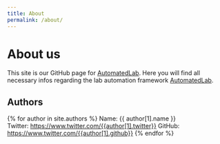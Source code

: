 ```yaml
---
title: About
permalink: /about/
---
```

# About us

This site is our GitHub page for [AutomatedLab]. Here you will find all necessary infos regarding the lab automation framework [AutomatedLab].

## Authors

{% for author in site.authors %}
  Name: {{ author[1].name }} <br />
  Twitter: <a href="https://www.twitter.com/{{author[1].twitter}}" target="_blank">https://www.twitter.com/{{author[1].twitter}}</a>
  GitHub: <a href="https://www.twitter.com/{{author[1].github}}" target="_blank">https://www.twitter.com/{{author[1].github}}</a>
{% endfor %}

[AutomatedLab]: https://github.com/AutomatedLab/AutomatedLab

